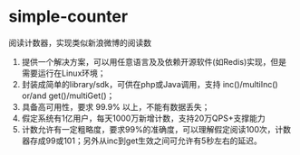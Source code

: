 simple-counter
==============

阅读计数器，实现类似新浪微博的阅读数

1. 提供一个解决方案，可以用任意语言及及依赖开源软件(如Redis)实现，但是需要运行在Linux环境；
2. 封装成简单的library/sdk，可供在php或Java调用，支持 inc()/multiInc() or/and get()/multiGet()；
3. 具备高可用性，要求 99.9% 以上，不能有数据丢失；
4. 假定系统有1亿用户，每天1000万新增计数，支持20万QPS+支撑能力
5. 计数允许有一定粗略度，要求99%的准确度，可以理解假定阅读100次，计数器存成99或101；另外从inc到get生效之间可允许有5秒左右的延迟。
